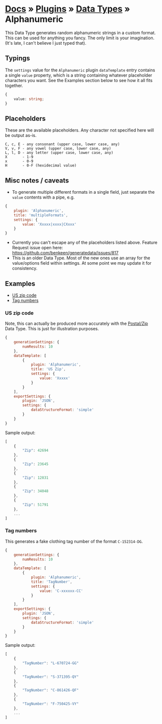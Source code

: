 # [Docs](../../../../../docs/README.md) &raquo; [Plugins](../../README.md) &raquo; [Data Types](../README.md) &raquo; Alphanumeric

This Data Type generates random alphanumeric strings in a custom format. This can be used for anything you fancy. The only
limit is your imagination. (It's late, I can't believe I just typed that).

## Typings

The `settings` value for the `Alphanumeric` plugin `dataTemplate` entry contains a single `value` property, which is a 
string containing whatever placeholder characters you want. See the Examples section below to see how it all fits
together.

```typescript
{
    value: string;
}
```

## Placeholders

These are the available placeholders. Any character not specified here will be output as-is. 

```
C, c, E - any consonant (upper case, lower case, any)
V, v, F - any vowel (upper case, lower case, any)
L, l, D - any letter (upper case, lower case, any)
X       - 1-9
x       - 0-9
H       - 0-F (hexidecimal value)
```

## Misc notes / caveats

- To generate multiple different formats in a single field, just separate the `value` contents with a pipe, e.g.

```javascript
{
    plugin: 'Alphanumeric',
    title: 'multipleFormats',
    settings: {
        value: 'Xxxxx|xxxx|CXxxx'
    }
}
```

- Currently you can't escape any of the placeholders listed above. Feature Request issue open here: https://github.com/benkeen/generatedata/issues/817
- This is an older Data Type. Most of the new ones use an array for the value/options field within settings. At some point
  we may update it for consistency.

## Examples

- [US zip code](#us-zip-code)
- [Tag numbers](#tag-numbers)


### US zip code

Note, this can actually be produced more accurately with the [Postal/Zip](../PostalZip/README.md) Data Type. This is just 
for illustration purposes.

```javascript
{
    generationSettings: {
        numResults: 10
    },
    dataTemplate: [
        {
            plugin: 'Alphanumeric',
            title: 'US Zip',
            settings: {
                value: 'Xxxxx'
            }
        }
    ],
    exportSettings: {
        plugin: 'JSON',
        settings: {
            dataStructureFormat: 'simple'
        }
    }
}
```

Sample output:

```javascript
[
    {
        "Zip": 42694
    },
    {
        "Zip": 23645
    },
    {
        "Zip": 12831
    },
    {
        "Zip": 34048
    },
    {
        "Zip": 51791
    },
    ...
]
```

### Tag numbers

This generates a fake clothing tag number of the format `C-152314-DG`.

```javascript
{
    generationSettings: {
        numResults: 10
    },
    dataTemplate: [
        {
            plugin: 'Alphanumeric',
            title: 'TagNumber',
            settings: {
                value: 'C-xxxxxx-CC'
            }
        }
    ],
    exportSettings: {
        plugin: 'JSON',
        settings: {
            dataStructureFormat: 'simple'
        }
    }
}
```

Sample output:

```javascript
[
    {
        "TagNumber": "L-670724-GG"
    },
    {
        "TagNumber": "S-371395-QY"
    },
    {
        "TagNumber": "C-861426-QF"
    },
    {
        "TagNumber": "F-750425-VY"
    },
    ...
]
```
